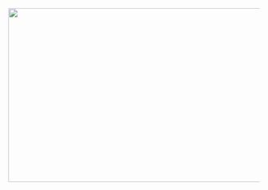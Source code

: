 <a href="https://github.com/devxb/gitanimals">
<img
  src="https://render.gitanimals.org/farms/chodonghee-hub"
  width="1000"
  height="350"
/>
</a>

<!--
**chodonghee-hub/chodonghee-hub** is a ✨ _special_ ✨ repository because its `README.md` (this file) appears on your GitHub profile.

Here are some ideas to get you started:

- 🔭 I’m currently working on ...
- 🌱 I’m currently learning ...
- 👯 I’m looking to collaborate on ...
- 🤔 I’m looking for help with ...
- 💬 Ask me about ...
- 📫 How to reach me: ...
- 😄 Pronouns: ...
- ⚡ Fun fact: ...
-->
